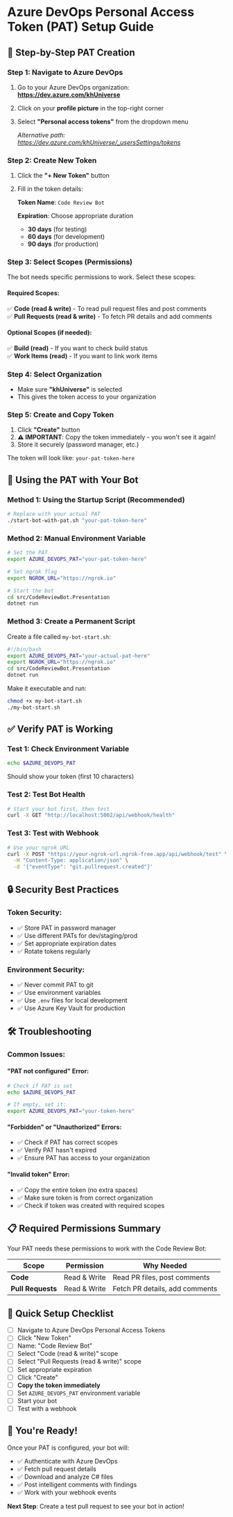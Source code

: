 # Azure DevOps Personal Access Token (PAT) Setup Guide

## 🔑 **Step-by-Step PAT Creation**

### **Step 1: Navigate to Azure DevOps**

1. Go to your Azure DevOps organization: **https://dev.azure.com/khUniverse**
2. Click on your **profile picture** in the top-right corner
3. Select **"Personal access tokens"** from the dropdown menu

   _Alternative path: https://dev.azure.com/khUniverse/_usersSettings/tokens_

### **Step 2: Create New Token**

1. Click the **"+ New Token"** button
2. Fill in the token details:

   **Token Name**: `Code Review Bot`

   **Expiration**: Choose appropriate duration

   - **30 days** (for testing)
   - **60 days** (for development)
   - **90 days** (for production)

### **Step 3: Select Scopes (Permissions)**

The bot needs specific permissions to work. Select these scopes:

#### **Required Scopes:**

✅ **Code (read & write)** - To read pull request files and post comments  
✅ **Pull Requests (read & write)** - To fetch PR details and add comments

#### **Optional Scopes (if needed):**

✅ **Build (read)** - If you want to check build status  
✅ **Work Items (read)** - If you want to link work items

### **Step 4: Select Organization**

- Make sure **"khUniverse"** is selected
- This gives the token access to your organization

### **Step 5: Create and Copy Token**

1. Click **"Create"** button
2. **⚠️ IMPORTANT**: Copy the token immediately - you won't see it again!
3. Store it securely (password manager, etc.)

The token will look like: `your-pat-token-here`

## 🚀 **Using the PAT with Your Bot**

### **Method 1: Using the Startup Script (Recommended)**

```bash
# Replace with your actual PAT
./start-bot-with-pat.sh "your-pat-token-here"
```

### **Method 2: Manual Environment Variable**

```bash
# Set the PAT
export AZURE_DEVOPS_PAT="your-pat-token-here"

# Set ngrok flag
export NGROK_URL="https://ngrok.io"

# Start the bot
cd src/CodeReviewBot.Presentation
dotnet run
```

### **Method 3: Create a Permanent Script**

Create a file called `my-bot-start.sh`:

```bash
#!/bin/bash
export AZURE_DEVOPS_PAT="your-actual-pat-here"
export NGROK_URL="https://ngrok.io"
cd src/CodeReviewBot.Presentation
dotnet run
```

Make it executable and run:

```bash
chmod +x my-bot-start.sh
./my-bot-start.sh
```

## ✅ **Verify PAT is Working**

### **Test 1: Check Environment Variable**

```bash
echo $AZURE_DEVOPS_PAT
```

Should show your token (first 10 characters)

### **Test 2: Test Bot Health**

```bash
# Start your bot first, then test
curl -X GET "http://localhost:5002/api/webhook/health"
```

### **Test 3: Test with Webhook**

```bash
# Use your ngrok URL
curl -X POST "https://your-ngrok-url.ngrok-free.app/api/webhook/test" \
  -H "Content-Type: application/json" \
  -d '{"eventType": "git.pullrequest.created"}'
```

## 🔒 **Security Best Practices**

### **Token Security:**

- ✅ Store PAT in password manager
- ✅ Use different PATs for dev/staging/prod
- ✅ Set appropriate expiration dates
- ✅ Rotate tokens regularly

### **Environment Security:**

- ✅ Never commit PAT to git
- ✅ Use environment variables
- ✅ Use `.env` files for local development
- ✅ Use Azure Key Vault for production

## 🛠️ **Troubleshooting**

### **Common Issues:**

#### **"PAT not configured" Error:**

```bash
# Check if PAT is set
echo $AZURE_DEVOPS_PAT

# If empty, set it:
export AZURE_DEVOPS_PAT="your-token-here"
```

#### **"Forbidden" or "Unauthorized" Errors:**

- ✅ Check if PAT has correct scopes
- ✅ Verify PAT hasn't expired
- ✅ Ensure PAT has access to your organization

#### **"Invalid token" Error:**

- ✅ Copy the entire token (no extra spaces)
- ✅ Make sure token is from correct organization
- ✅ Check if token was created with required scopes

## 📋 **Required Permissions Summary**

Your PAT needs these permissions to work with the Code Review Bot:

| Scope             | Permission   | Why Needed                     |
| ----------------- | ------------ | ------------------------------ |
| **Code**          | Read & Write | Read PR files, post comments   |
| **Pull Requests** | Read & Write | Fetch PR details, add comments |

## 🎯 **Quick Setup Checklist**

- [ ] Navigate to Azure DevOps Personal Access Tokens
- [ ] Click "New Token"
- [ ] Name: "Code Review Bot"
- [ ] Select "Code (read & write)" scope
- [ ] Select "Pull Requests (read & write)" scope
- [ ] Set appropriate expiration
- [ ] Click "Create"
- [ ] **Copy the token immediately**
- [ ] Set `AZURE_DEVOPS_PAT` environment variable
- [ ] Start your bot
- [ ] Test with a webhook

## 🚀 **You're Ready!**

Once your PAT is configured, your bot will:

- ✅ Authenticate with Azure DevOps
- ✅ Fetch pull request details
- ✅ Download and analyze C# files
- ✅ Post intelligent comments with findings
- ✅ Work with your webhook events

**Next Step**: Create a test pull request to see your bot in action!
